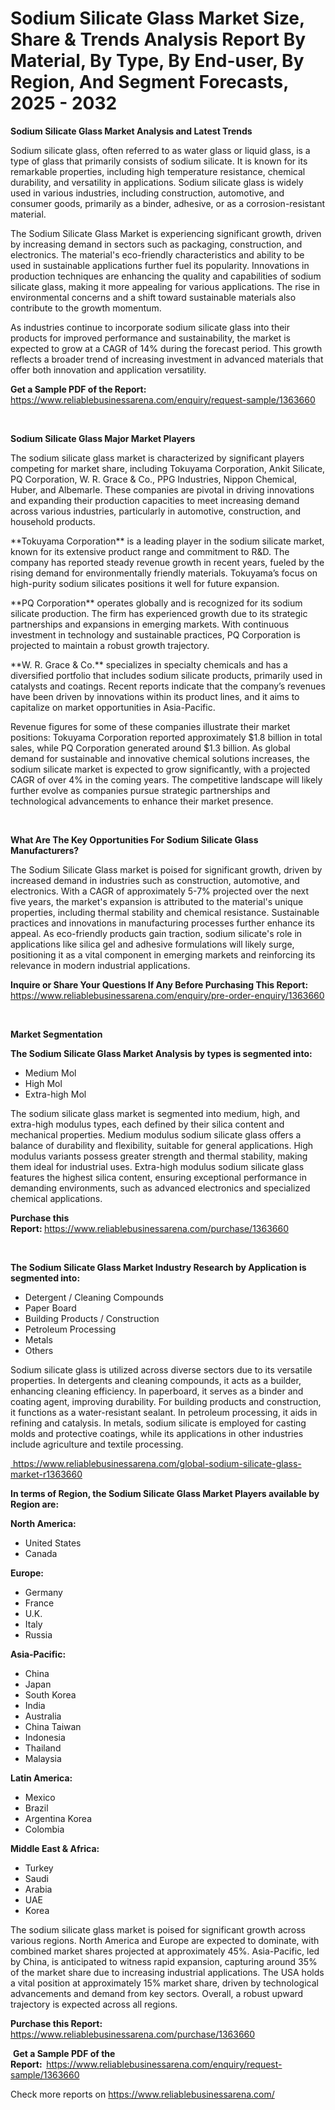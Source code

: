 <p><h1>Sodium Silicate Glass Market Size, Share & Trends Analysis Report By Material, By Type, By End-user, By Region, And Segment Forecasts, 2025 - 2032</h1></p><p><strong>Sodium Silicate Glass Market Analysis and Latest Trends</strong></p>
<p><p>Sodium silicate glass, often referred to as water glass or liquid glass, is a type of glass that primarily consists of sodium silicate. It is known for its remarkable properties, including high temperature resistance, chemical durability, and versatility in applications. Sodium silicate glass is widely used in various industries, including construction, automotive, and consumer goods, primarily as a binder, adhesive, or as a corrosion-resistant material.</p><p>The Sodium Silicate Glass Market is experiencing significant growth, driven by increasing demand in sectors such as packaging, construction, and electronics. The material's eco-friendly characteristics and ability to be used in sustainable applications further fuel its popularity. Innovations in production techniques are enhancing the quality and capabilities of sodium silicate glass, making it more appealing for various applications. The rise in environmental concerns and a shift toward sustainable materials also contribute to the growth momentum.</p><p>As industries continue to incorporate sodium silicate glass into their products for improved performance and sustainability, the market is expected to grow at a CAGR of 14% during the forecast period. This growth reflects a broader trend of increasing investment in advanced materials that offer both innovation and application versatility.</p></p>
<p><strong>Get a Sample PDF of the Report:&nbsp;</strong> <a href="https://www.reliablebusinessarena.com/enquiry/request-sample/1363660?utm_campaign=2958&utm_medium=2&utm_source=Github&utm_content=ia&utm_term=01042025&utm_id=sodium-silicate-glass">https://www.reliablebusinessarena.com/enquiry/request-sample/1363660</a></p>
<p>&nbsp;</p>
<p><strong>Sodium Silicate Glass Major Market Players</strong></p>
<p><p>The sodium silicate glass market is characterized by significant players competing for market share, including Tokuyama Corporation, Ankit Silicate, PQ Corporation, W. R. Grace & Co., PPG Industries, Nippon Chemical, Huber, and Albemarle. These companies are pivotal in driving innovations and expanding their production capacities to meet increasing demand across various industries, particularly in automotive, construction, and household products.</p><p>**Tokuyama Corporation** is a leading player in the sodium silicate market, known for its extensive product range and commitment to R&D. The company has reported steady revenue growth in recent years, fueled by the rising demand for environmentally friendly materials. Tokuyama’s focus on high-purity sodium silicates positions it well for future expansion.</p><p>**PQ Corporation** operates globally and is recognized for its sodium silicate production. The firm has experienced growth due to its strategic partnerships and expansions in emerging markets. With continuous investment in technology and sustainable practices, PQ Corporation is projected to maintain a robust growth trajectory.</p><p>**W. R. Grace & Co.** specializes in specialty chemicals and has a diversified portfolio that includes sodium silicate products, primarily used in catalysts and coatings. Recent reports indicate that the company’s revenues have been driven by innovations within its product lines, and it aims to capitalize on market opportunities in Asia-Pacific.</p><p>Revenue figures for some of these companies illustrate their market positions: Tokuyama Corporation reported approximately $1.8 billion in total sales, while PQ Corporation generated around $1.3 billion. As global demand for sustainable and innovative chemical solutions increases, the sodium silicate market is expected to grow significantly, with a projected CAGR of over 4% in the coming years. The competitive landscape will likely further evolve as companies pursue strategic partnerships and technological advancements to enhance their market presence.</p></p>
<p>&nbsp;</p>
<p><strong>What Are The Key Opportunities For Sodium Silicate Glass Manufacturers?</strong></p>
<p><p>The Sodium Silicate Glass market is poised for significant growth, driven by increased demand in industries such as construction, automotive, and electronics. With a CAGR of approximately 5-7% projected over the next five years, the market's expansion is attributed to the material's unique properties, including thermal stability and chemical resistance. Sustainable practices and innovations in manufacturing processes further enhance its appeal. As eco-friendly products gain traction, sodium silicate's role in applications like silica gel and adhesive formulations will likely surge, positioning it as a vital component in emerging markets and reinforcing its relevance in modern industrial applications.</p></p>
<p><strong>Inquire or Share Your Questions If Any Before Purchasing This Report:</strong> <a href="https://www.reliablebusinessarena.com/enquiry/pre-order-enquiry/1363660?utm_campaign=2958&utm_medium=2&utm_source=Github&utm_content=ia&utm_term=01042025&utm_id=sodium-silicate-glass">https://www.reliablebusinessarena.com/enquiry/pre-order-enquiry/1363660</a></p>
<p>&nbsp;</p>
<p><strong>Market Segmentation</strong></p>
<p><strong>The Sodium Silicate Glass Market Analysis by types is segmented into:</strong></p>
<p><ul><li>Medium Mol</li><li>High Mol</li><li>Extra-high Mol</li></ul></p>
<p><p>The sodium silicate glass market is segmented into medium, high, and extra-high modulus types, each defined by their silica content and mechanical properties. Medium modulus sodium silicate glass offers a balance of durability and flexibility, suitable for general applications. High modulus variants possess greater strength and thermal stability, making them ideal for industrial uses. Extra-high modulus sodium silicate glass features the highest silica content, ensuring exceptional performance in demanding environments, such as advanced electronics and specialized chemical applications.</p></p>
<p><strong>Purchase this Report:&nbsp;</strong><a href="https://www.reliablebusinessarena.com/purchase/1363660?utm_campaign=2958&utm_medium=2&utm_source=Github&utm_content=ia&utm_term=01042025&utm_id=sodium-silicate-glass">https://www.reliablebusinessarena.com/purchase/1363660</a></p>
<p>&nbsp;</p>
<p><strong>The Sodium Silicate Glass Market Industry Research by Application is segmented into:</strong></p>
<p><ul><li>Detergent / Cleaning Compounds</li><li>Paper Board</li><li>Building Products / Construction</li><li>Petroleum Processing</li><li>Metals</li><li>Others</li></ul></p>
<p><p>Sodium silicate glass is utilized across diverse sectors due to its versatile properties. In detergents and cleaning compounds, it acts as a builder, enhancing cleaning efficiency. In paperboard, it serves as a binder and coating agent, improving durability. For building products and construction, it functions as a water-resistant sealant. In petroleum processing, it aids in refining and catalysis. In metals, sodium silicate is employed for casting molds and protective coatings, while its applications in other industries include agriculture and textile processing.</p></p>
<p><a href="https://www.reliablebusinessarena.com/global-sodium-silicate-glass-market-r1363660?utm_campaign=2958&utm_medium=2&utm_source=Github&utm_content=ia&utm_term=01042025&utm_id=sodium-silicate-glass">&nbsp;https://www.reliablebusinessarena.com/global-sodium-silicate-glass-market-r1363660</a></p>
<p><strong>In terms of Region, the Sodium Silicate Glass Market Players available by Region are:</strong></p>
<p>
    <p> <strong> North America: </strong>
        <ul>
            <li>United States</li>
            <li>Canada</li>
        </ul>
        </p> 
    <p> <strong> Europe: </strong>
        <ul>
            <li>Germany</li>
            <li>France</li>
            <li>U.K.</li>
            <li>Italy</li>
            <li>Russia</li>
        </ul>
        </p> 
    <p> <strong> Asia-Pacific: </strong>
        <ul>
            <li>China</li>
            <li>Japan</li>
            <li>South Korea</li>
            <li>India</li>
            <li>Australia</li>
            <li>China Taiwan</li>
            <li>Indonesia</li>
            <li>Thailand</li>
            <li>Malaysia</li>
        </ul>
        </p> 
    <p> <strong> Latin America: </strong>
        <ul>
            <li>Mexico</li>
            <li>Brazil</li>
            <li>Argentina Korea</li>
            <li>Colombia</li>
        </ul>
        </p> 
    <p> <strong> Middle East & Africa: </strong>
        <ul>
            <li>Turkey</li>
            <li>Saudi</li>
            <li>Arabia</li>
            <li>UAE</li>
            <li>Korea</li>
        </ul>
    </p>
    </p>
<p><p>The sodium silicate glass market is poised for significant growth across various regions. North America and Europe are expected to dominate, with combined market shares projected at approximately 45%. Asia-Pacific, led by China, is anticipated to witness rapid expansion, capturing around 35% of the market share due to increasing industrial applications. The USA holds a vital position at approximately 15% market share, driven by technological advancements and demand from key sectors. Overall, a robust upward trajectory is expected across all regions.</p></p>
<p><strong>Purchase this Report: </strong><a href="https://www.reliablebusinessarena.com/purchase/1363660?utm_campaign=2958&utm_medium=2&utm_source=Github&utm_content=ia&utm_term=01042025&utm_id=sodium-silicate-glass">https://www.reliablebusinessarena.com/purchase/1363660</a></p>
<p>&nbsp;<strong>Get a Sample PDF of the Report:&nbsp;&nbsp;</strong><a href="https://www.reliablebusinessarena.com/enquiry/request-sample/1363660?utm_campaign=2958&utm_medium=2&utm_source=Github&utm_content=ia&utm_term=01042025&utm_id=sodium-silicate-glass">https://www.reliablebusinessarena.com/enquiry/request-sample/1363660</a></p>
<p><strong></strong></p>
<p>Check more reports on <a href="https://www.reliablebusinessarena.com/?utm_campaign=2958&utm_medium=2&utm_source=Github&utm_content=ia&utm_term=01042025&utm_id=sodium-silicate-glass">https://www.reliablebusinessarena.com/</a></p>
